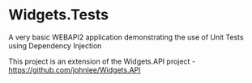 # Widgets.Tests
A very basic WEBAPI2 application demonstrating the use of Unit Tests using Dependency Injection

This project is an extension of the Widgets.API project - https://github.com/johnlee/Widgets.API

